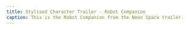 ```yaml
---
title: Stylised Character Trailer - Robot Companion
caption: This is the Robot Companion from the Neon Space trailer.
---
```

